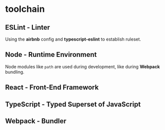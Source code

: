 # toolchain

## ESLint - Linter
Using the **airbnb** config and **typescript-eslint** to establish ruleset.

## Node - Runtime Environment
Node modules like `path` are used during development, like during **Webpack** bundling.

## React - Front-End Framework

## TypeScript - Typed Superset of JavaScript

## Webpack - Bundler

